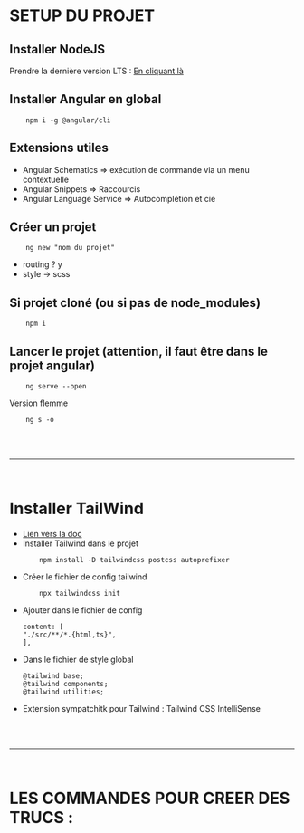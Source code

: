 # SETUP DU PROJET
## Installer NodeJS
Prendre la dernière version LTS : <a href="https://nodejs.org/en">En cliquant là</a>

## Installer Angular en global
```
    npm i -g @angular/cli
```
## Extensions utiles
- Angular Schematics => exécution de commande via un menu contextuelle
- Angular Snippets => Raccourcis
- Angular Language Service => Autocomplétion et cie
## Créer un projet
```
    ng new "nom du projet"
```
* routing ? y
* style -> scss
## Si projet cloné (ou si pas de node_modules)
```
    npm i
```
## Lancer le projet (attention, il faut être dans le projet angular)
```
    ng serve --open
```
Version flemme
```
    ng s -o
```
<br/>
<br/>
<hr/>
<br/>

# Installer TailWind
* <a href="https://tailwindcss.com/docs/guides/angular">Lien vers la doc</a>
* Installer Tailwind dans le projet
    ```
        npm install -D tailwindcss postcss autoprefixer
    ```
* Créer le fichier de config tailwind
    ```
        npx tailwindcss init
    ```
* Ajouter dans le fichier de config 
    ```
    content: [
    "./src/**/*.{html,ts}",
  ],
    ```
* Dans le fichier de style global 
    ```
    @tailwind base;
    @tailwind components;
    @tailwind utilities;
    ```
* Extension sympatchitk pour Tailwind :
    Tailwind CSS IntelliSense


<br/>
<br/>
<hr/>
<br/>

# LES COMMANDES POUR CREER DES TRUCS :
